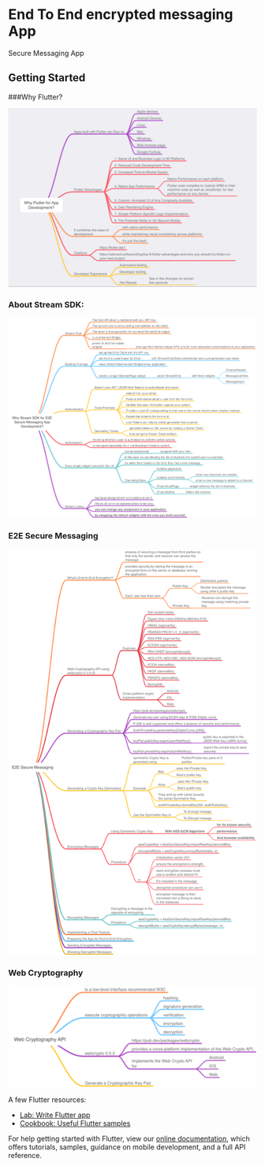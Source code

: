 # End To End encrypted messaging App
Secure Messaging App

## Getting Started
###Why Flutter?

![img.png](images/Flutter_Intro.png)


### About Stream SDK:

![img.png](images/StreamSDKStuff.png)


### E2E Secure Messaging 

![img.png](images/E2E_Secure_Messaging.png)

### Web Cryptography
![img.png](images/Web_Cryptography_API.png)


A few Flutter resources:
- [Lab: Write Flutter app](https://flutter.dev/docs/get-started/codelab)
- [Cookbook: Useful Flutter samples](https://flutter.dev/docs/cookbook)

For help getting started with Flutter, view our
[online documentation](https://flutter.dev/docs), which offers tutorials,
samples, guidance on mobile development, and a full API reference.
